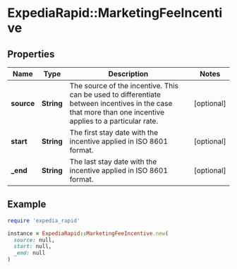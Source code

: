 # ExpediaRapid::MarketingFeeIncentive

## Properties

| Name | Type | Description | Notes |
| ---- | ---- | ----------- | ----- |
| **source** | **String** | The source of the incentive. This can be used to differentiate between incentives in the case that more than one incentive applies to a particular rate.  | [optional] |
| **start** | **String** | The first stay date with the incentive applied in ISO 8601 format. | [optional] |
| **_end** | **String** | The last stay date with the incentive applied in ISO 8601 format. | [optional] |

## Example

```ruby
require 'expedia_rapid'

instance = ExpediaRapid::MarketingFeeIncentive.new(
  source: null,
  start: null,
  _end: null
)
```

